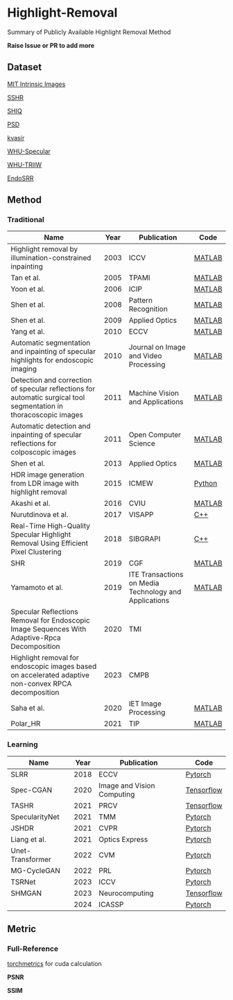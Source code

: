 # Highlight-Removal
Summary of Publicly Available Highlight Removal Method

**Raise Issue or PR to add more**

## Dataset

[MIT Intrinsic Images](https://www.cs.toronto.edu/~rgrosse/intrinsic/)

[SSHR](https://github.com/fu123456/TSHRNet)

[SHIQ](https://github.com/fu123456/SHIQ)

[PSD](https://github.com/jianweiguo/SpecularityNet-PSD)

[kvasir](https://datasets.simula.no/kvasir/)

[WHU-Specular](https://github.com/fu123456/SHDNet)

[WHU-TRIIW](https://github.com/fu123456/SHDNet)

[EndoSRR](https://github.com/Tobyzai/EndoSRR)

## Method

### Traditional

| Name                                                         | Year | Publication                                           | Code                                                         |
| ------------------------------------------------------------ | ---- | ----------------------------------------------------- | ------------------------------------------------------------ |
| Highlight removal by illumination-constrained inpainting     | 2003 | ICCV                                                  | [MATLAB](https://github.com/Kanvases/Highlight-Removal-by-Illumination-Constrained-Inpainting) |
| Tan et al.                                                   | 2005 | TPAMI                                                 | [MATLAB](https://github.com/vitorsr/SIHR)                    |
| Yoon et al.                                                  | 2006 | ICIP                                                  | [MATLAB](https://github.com/vitorsr/SIHR)                    |
| Shen et al.                                                  | 2008 | Pattern Recognition                                   | [MATLAB](https://github.com/vitorsr/SIHR)                    |
| Shen et al.                                                  | 2009 | Applied Optics                                        | [MATLAB](https://github.com/vitorsr/SIHR)                    |
| Yang et al.                                                  | 2010 | ECCV                                                  | [MATLAB](https://github.com/vitorsr/SIHR)                    |
| Automatic segmentation and inpainting of specular highlights for endoscopic imaging | 2010 | Journal on Image and Video Processing                 | [MATLAB](https://github.com/jiemojiemo/some_specular_detection_and_inpainting_methods_for_endoscope_image) |
| Detection and correction of specular reflections for automatic surgical tool segmentation in thoracoscopic images | 2011 | Machine Vision and Applications                       | [MATLAB](https://github.com/jiemojiemo/some_specular_detection_and_inpainting_methods_for_endoscope_image) |
| Automatic detection and inpainting of specular reflections for colposcopic images | 2011 | Open Computer Science                                 | [MATLAB](https://github.com/jiemojiemo/some_specular_detection_and_inpainting_methods_for_endoscope_image) |
| Shen et al.                                                  | 2013 | Applied Optics                                        | [MATLAB](https://github.com/vitorsr/SIHR)                    |
| HDR image generation from LDR image with highlight removal   | 2015 | ICMEW                                                 | [Python](https://github.com/EthanWooo/Huo15)                 |
| Akashi et al.                                                | 2016 | CVIU                                                  | [MATLAB](https://github.com/vitorsr/SIHR)                    |
| Nurutdinova et al.                                           | 2017 | VISAPP                                                | [C++](https://github.com/AlexandraPapadaki/Specularity-Shadow-and-Occlusion-Removal-for-Planar-Objects-in-Stereo-Case) |
| Real-Time High-Quality Specular Highlight Removal Using Efficient Pixel Clustering | 2018 | SIBGRAPI                                              | [C++](https://github.com/MarcioCerqueira/RealTimeSpecularHighlightRemoval) |
| SHR                                                          | 2019 | CGF                                                   | [MATLAB](https://github.com/fu123456/Specular_highlight_removal_for_real_world_images) |
| Yamamoto et al.                                              | 2019 | ITE Transactions on Media Technology and Applications | [MATLAB](https://github.com/vitorsr/SIHR)                    |
| Specular Reflections Removal for Endoscopic Image Sequences With Adaptive-Rpca Decomposition | 2020 | TMI                                                   |                                                              |
| Highlight removal for endoscopic images based on accelerated adaptive non-convex RPCA decomposition | 2023 | CMPB                                                  |                                                              |
| Saha et al.                                                  | 2020 | IET Image Processing                                  | [MATLAB](https://github.com/7ZFG1/Combining-Highlight-Re-moval-and-Lowlight-Image-Enhancement-Technique-for-HDR-like-Image-Generation-) |
| Polar_HR                                                     | 2021 | TIP                                                   | [MATLAB](https://github.com/wsj890411/Polar_HR)              |

### Learning

| Name             | Year | Publication                | Code                                                         |
| ---------------- | ---- | -------------------------- | ------------------------------------------------------------ |
| SLRR             | 2018 | ECCV                       | [Pytorch](https://github.com/dingguanglei/SLRR-SparseAndLowRankReflectionModel) |
| Spec-CGAN        | 2020 | Image and Vision Computing | [Tensorflow](https://github.com/msiraj83/SPEC-CGAN)          |
| TASHR            | 2021 | PRCV                       | [Tensorflow](https://github.com/weizequan/TASHR)             |
| SpecularityNet   | 2021 | TMM                        | [Pytorch](https://github.com/jianweiguo/SpecularityNet-PSD)  |
| JSHDR            | 2021 | CVPR                       | [Pytorch](https://github.com/fu123456/SHIQ)                  |
| Liang et al.     | 2021 | Optics Express             | [Pytorch](https://github.com/Deepyanyuan/FaceIntrinsicDecomposition) |
| Unet-Transformer | 2022 | CVM                        | [Pytorch](https://github.com/hzfengfengxia/specularityRemoval) |
| MG-CycleGAN      | 2022 | PRL                        | [Pytorch](https://github.com/hootoon/MG-Cycle-GAN)           |
| TSRNet           | 2023 | ICCV                       | [Pytorch](https://github.com/fu123456/TSHRNet)               |
| SHMGAN           | 2023 | Neurocomputing             | [Tensorflow](https://github.com/Atif-Anwer/SHMGAN)           |
|                  | 2024 | ICASSP                     | [Pytorch](https://github.com/LittleFocus2201/ICASSP2024)     |

## Metric

### Full-Reference

[torchmetrics](https://github.com/Lightning-AI/torchmetrics) for cuda calculation

**PSNR**

**SSIM**
